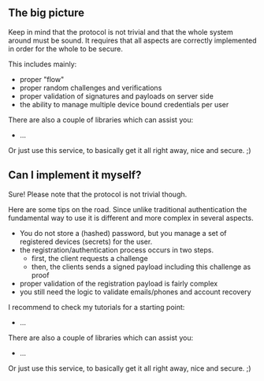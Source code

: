 
The big picture
---------------

Keep in mind that the protocol is not trivial and that the whole system around must be sound.
It requires that all aspects are correctly implemented in order for the whole to be secure.

This includes mainly:

- proper "flow"
- proper random challenges and verifications
- proper validation of signatures and payloads on server side
- the ability to manage multiple device bound credentials per user

There are also a couple of libraries which can assist you:

- ...

Or just use this service, to basically get it all right away, nice and secure. ;)


Can I implement it myself?
--------------------------

Sure! Please note that the protocol is not trivial though.

Here are some tips on the road. Since unlike traditional authentication the fundamental way to use it is different and more complex in several aspects.

- You do not store a (hashed) password, but you manage a set of registered devices (secrets) for the user.
- the registration/authentication process occurs in two steps.
    - first, the client requests a challenge
    - then, the clients sends a signed payload including this challenge as proof
- proper validation of the registration payload is fairly complex
- you still need the logic to validate emails/phones and account recovery

I recommend to check my tutorials for a starting point:

- ...

There are also a couple of libraries which can assist you:

- ...

Or just use this service, to basically get it all right away, nice and secure. ;)
